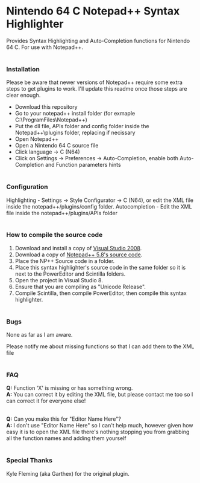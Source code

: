 # Nintendo 64 C Notepad++ Syntax Highlighter
Provides Syntax Highlighting and Auto-Completion functions for Nintendo 64 C. For use with Notepad++.<br/><br/>

### Installation
Please be aware that newer versions of Notepad++ require some extra steps to get plugins to work. I'll update this readme once those steps are clear enough.
* Download this repository
* Go to your notepad++ install folder (for exmaple C:\ProgramFiles\Notepad++\)
* Put the dll file, APIs folder and config folder inside the Notepad++\plugins folder, replacing if necissary
* Open Notepad++
* Open a Nintendo 64 C source file
* Click language -> C (N64)
* Click on Settings -> Preferences -> Auto-Completion, enable both Auto-Completion and Function parameters hints<br/><br/>

### Configuration
Highlighting - Settings -> Style Configurator -> C (N64), or edit the XML file inside the notepad++/plugins/config folder.
Autocompletion - Edit the XML file inside the notepad++/plugins/APIs folder<br/><br/>

### How to compile the source code
1. Download and install a copy of [Visual Studio 2008](https://www.microsoft.com/en-us/download/details.aspx?id=7873).
2. Download a copy of [Notepad++ 5.8's source code](https://notepad-plus-plus.org/download/v5.8.html).
3. Place the NP++ Source code in a folder. 
4. Place this syntax highlighter's source code in the same folder so it is next to the PowerEditor and Scintilla folders.
5. Open the project in Visual Studio 8.
6. Ensure that you are compiling as "Unicode Release".
7. Compile Scintilla, then compile PowerEditor, then compile this syntax highlighter.<br/><br/>

### Bugs
None as far as I am aware.

Please notify me about missing functions so that I can add them to the XML file<br/><br/>

### FAQ
**Q:** Function 'X' is missing or has something wrong.<br/>
**A:** You can correct it by editing the XML file, but please contact me too so I can correct it for everyone else!<br/><br/>

**Q:** Can you make this for "Editor Name Here"?<br/>
**A:** I don't use "Editor Name Here" so I can't help much, however given how easy it is to open the XML file there's nothing stopping you from grabbing all the function names and adding them yourself<br/><br/>

### Special Thanks
Kyle Fleming (aka Garthex) for the original plugin.
